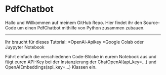 # PdfChatbot

Hallo und Willkommen auf meinem GitHub Repo. 
Hier findet ihr den Source-Code um einen PdfChatbot mithilfe von Python zusammen zubauen.

***
Ihr braucht für dieses Tutorial:
*OpenAi-Apikey 
*Google Colab oder Juypyter Notebook 

Führt einfach die verschiedenen Code-Blöcke in eurem Notebook aus und fügt euren API-Key bei der Instanzierung der ChatOpenAI(api_key=...) und OpenAIEmbeddings(api_key=...) Klassen ein.
